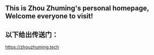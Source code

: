 ## This is Zhou Zhuming's personal homepage, Welcome everyone to visit!

## 以下给出传送门：

 <https://zhouzhuming.tech>